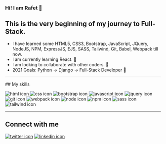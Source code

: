 
### Hi! I am Rafet 👋

## This is the very beginning of my journey to Full-Stack.

- I have learned some HTML5, CSS3, Bootstrap, JavaScript, JQuery, NodeJS, NPM, ExpressJS, EJS, SASS, Tailwind, Git, Babel, Webpack till now.
- I am currently learning React. 🧐
- I am looking to collaborate with other coders. 👯
- 2021 Goals: Python -> Django -> Full-Stack Developer 🥳

<hr>

## My skills <br>

<img src="./images/html5.svg" alt="html icon">
<img src="./images/css3.svg" alt="css icon">
<img src="./images/bootstrap.svg" alt="bootstrap icon">
<img src="./images/javascript.svg" alt="javascript icon">
<img src="./images/jquery.svg" alt="jquery icon">
<img src="./images/git.svg" alt="git icon">
<img src="./images/webpack.svg" alt="webpack icon">
<img src="./images/node.svg" alt="node icon">
<img src="./images/npm.svg" alt="npm icon">
<img src="./images/sass.svg" alt="sass icon">
<img src="./images/tailwind.svg" alt="tailwind icon">

<hr>

## Connect with me <br>

<a href="https://twitter.com/TechRafet"><img src="./images/twitter.svg" alt="twitter icon"></a>
<a href="https://www.linkedin.com/in/rafet-basturk-934b98213/"><img src="./images/linkedin.svg" alt="linkedin icon"></a>

<!--
**techdevrafet/techdevrafet** is a ✨ _special_ ✨ repository because its `README.md` (this file) appears on your GitHub profile.

Here are some ideas to get you started:

- 🔭 I’m currently working on ...
- 🌱 I’m currently learning ...
- 👯 I’m looking to collaborate on ...
- 🤔 I’m looking for help with ...
- 💬 Ask me about ...
- 📫 How to reach me: ...
- 😄 Pronouns: ...
- ⚡ Fun fact: ...
-->
